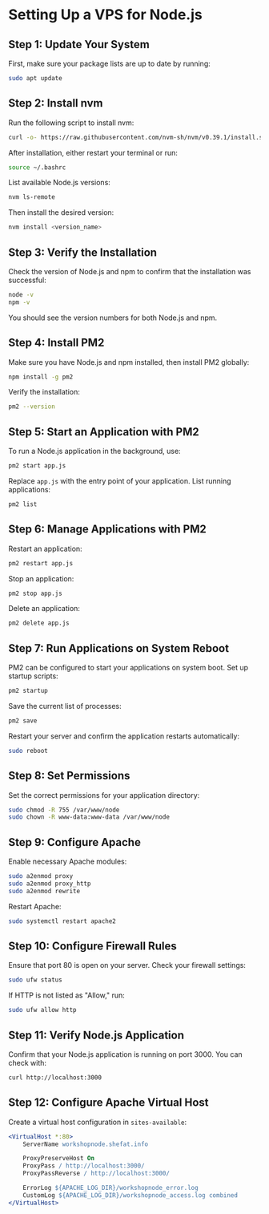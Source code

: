 # Setting Up a VPS for Node.js

## Step 1: Update Your System
First, make sure your package lists are up to date by running:
```bash
sudo apt update
```

## Step 2: Install nvm
Run the following script to install nvm:
```bash
curl -o- https://raw.githubusercontent.com/nvm-sh/nvm/v0.39.1/install.sh | bash
```
After installation, either restart your terminal or run:
```bash
source ~/.bashrc
```
List available Node.js versions:
```bash
nvm ls-remote
```
Then install the desired version:
```bash
nvm install <version_name>
```

## Step 3: Verify the Installation
Check the version of Node.js and npm to confirm that the installation was successful:
```bash
node -v
npm -v
```
You should see the version numbers for both Node.js and npm.

## Step 4: Install PM2
Make sure you have Node.js and npm installed, then install PM2 globally:
```bash
npm install -g pm2
```
Verify the installation:
```bash
pm2 --version
```

## Step 5: Start an Application with PM2
To run a Node.js application in the background, use:
```bash
pm2 start app.js
```
Replace `app.js` with the entry point of your application. List running applications:
```bash
pm2 list
```

## Step 6: Manage Applications with PM2
Restart an application:
```bash
pm2 restart app.js
```
Stop an application:
```bash
pm2 stop app.js
```
Delete an application:
```bash
pm2 delete app.js
```

## Step 7: Run Applications on System Reboot
PM2 can be configured to start your applications on system boot. Set up startup scripts:
```bash
pm2 startup
```
Save the current list of processes:
```bash
pm2 save
```
Restart your server and confirm the application restarts automatically:
```bash
sudo reboot
```

## Step 8: Set Permissions
Set the correct permissions for your application directory:
```bash
sudo chmod -R 755 /var/www/node
sudo chown -R www-data:www-data /var/www/node
```

## Step 9: Configure Apache
Enable necessary Apache modules:
```bash
sudo a2enmod proxy
sudo a2enmod proxy_http
sudo a2enmod rewrite
```
Restart Apache:
```bash
sudo systemctl restart apache2
```

## Step 10: Configure Firewall Rules
Ensure that port 80 is open on your server. Check your firewall settings:
```bash
sudo ufw status
```
If HTTP is not listed as "Allow," run:
```bash
sudo ufw allow http
```

## Step 11: Verify Node.js Application
Confirm that your Node.js application is running on port 3000. You can check with:
```bash
curl http://localhost:3000
```

## Step 12: Configure Apache Virtual Host
Create a virtual host configuration in `sites-available`:
```apache
<VirtualHost *:80>
    ServerName workshopnode.shefat.info

    ProxyPreserveHost On
    ProxyPass / http://localhost:3000/
    ProxyPassReverse / http://localhost:3000/

    ErrorLog ${APACHE_LOG_DIR}/workshopnode_error.log
    CustomLog ${APACHE_LOG_DIR}/workshopnode_access.log combined
</VirtualHost>
```